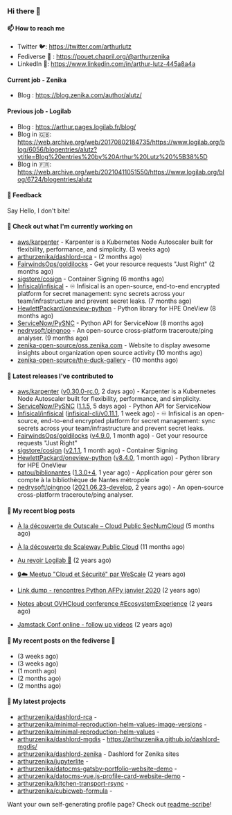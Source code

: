 ### Hi there 👋

#### 📫 How to reach me

- Twitter 🐦: https://twitter.com/arthurlutz
- Fediverse 🐘 : https://pouet.chapril.org/@arthurzenika
- LinkedIn 👔:  https://www.linkedin.com/in/arthur-lutz-445a8a4a

#### Current job - Zenika 

- Blog : https://blog.zenika.com/author/alutz/

#### Previous job - Logilab

- Blog : https://arthur.pages.logilab.fr/blog/
- Blog in 🇬🇧: https://web.archive.org/web/20170802184735/https://www.logilab.org/blog/6056/blogentries/alutz?vtitle=Blog%20entries%20by%20Arthur%20Lutz%20%5B38%5D
- Blog in 🇫🇷: https://web.archive.org/web/20210411051550/https://www.logilab.org/blog/6724/blogentries/alutz

#### 💬 Feedback

Say Hello, I don't bite!

#### 👷 Check out what I'm currently working on

- [aws/karpenter](https://github.com/aws/karpenter) - Karpenter is a Kubernetes Node Autoscaler built for flexibility, performance, and simplicity. (3 weeks ago)
- [arthurzenika/dashlord-rca](https://github.com/arthurzenika/dashlord-rca) -  (2 months ago)
- [FairwindsOps/goldilocks](https://github.com/FairwindsOps/goldilocks) - Get your resource requests &#34;Just Right&#34; (2 months ago)
- [sigstore/cosign](https://github.com/sigstore/cosign) - Container Signing (6 months ago)
- [Infisical/infisical](https://github.com/Infisical/infisical) - ♾ Infisical is an open-source, end-to-end encrypted platform for secret management: sync secrets across your team/infrastructure and prevent secret leaks. (7 months ago)
- [HewlettPackard/oneview-python](https://github.com/HewlettPackard/oneview-python) - Python library for HPE OneView (8 months ago)
- [ServiceNow/PySNC](https://github.com/ServiceNow/PySNC) - Python API for ServiceNow (8 months ago)
- [nedrysoft/pingnoo](https://github.com/nedrysoft/pingnoo) - An open-source cross-platform traceroute/ping analyser. (9 months ago)
- [zenika-open-source/oss.zenika.com](https://github.com/zenika-open-source/oss.zenika.com) - Website to display awesome insights about organization open source activity (10 months ago)
- [zenika-open-source/the-duck-gallery](https://github.com/zenika-open-source/the-duck-gallery) -  (10 months ago)


#### 🔭 Latest releases I've contributed to

- [aws/karpenter](https://github.com/aws/karpenter) ([v0.30.0-rc.0](https://github.com/aws/karpenter/releases/tag/v0.30.0-rc.0), 2 days ago) - Karpenter is a Kubernetes Node Autoscaler built for flexibility, performance, and simplicity.
- [ServiceNow/PySNC](https://github.com/ServiceNow/PySNC) ([1.1.5](https://github.com/ServiceNow/PySNC/releases/tag/1.1.5), 5 days ago) - Python API for ServiceNow
- [Infisical/infisical](https://github.com/Infisical/infisical) ([infisical-cli/v0.11.1](https://github.com/Infisical/infisical/releases/tag/infisical-cli/v0.11.1), 1 week ago) - ♾ Infisical is an open-source, end-to-end encrypted platform for secret management: sync secrets across your team/infrastructure and prevent secret leaks.
- [FairwindsOps/goldilocks](https://github.com/FairwindsOps/goldilocks) ([v4.9.0](https://github.com/FairwindsOps/goldilocks/releases/tag/v4.9.0), 1 month ago) - Get your resource requests &#34;Just Right&#34;
- [sigstore/cosign](https://github.com/sigstore/cosign) ([v2.1.1](https://github.com/sigstore/cosign/releases/tag/v2.1.1), 1 month ago) - Container Signing
- [HewlettPackard/oneview-python](https://github.com/HewlettPackard/oneview-python) ([v8.4.0](https://github.com/HewlettPackard/oneview-python/releases/tag/v8.4.0), 1 month ago) - Python library for HPE OneView
- [patou/biblionantes](https://github.com/patou/biblionantes) ([1.3.0&#43;4](https://github.com/patou/biblionantes/releases/tag/1.3.0%2B4), 1 year ago) - Application pour gérer son compte à la bibliothèque de Nantes métropole
- [nedrysoft/pingnoo](https://github.com/nedrysoft/pingnoo) ([2021.06.23-develop](https://github.com/nedrysoft/pingnoo/releases/tag/2021.06.23-develop), 2 years ago) - An open-source cross-platform traceroute/ping analyser.

#### 📜 My recent blog posts 

- [À la découverte de Outscale – Cloud Public SecNumCloud](https://blog.zenika.com/2023/02/21/a-la-decouverte-de-outscale-cloud-public-secnumcloud/) (5 months ago)
- [À la découverte de Scaleway Public Cloud](https://blog.zenika.com/2022/09/07/a-la-decouverte-de-scaleway-public-cloud/) (11 months ago)

- [Au revoir Logilab 👋](https://arthur.pages.logilab.fr/blog/au-revoir-logilab.html) (2 years ago)
- [🔒☁️ Meetup &#34;Cloud et Sécurité&#34; par WeScale](https://arthur.pages.logilab.fr/blog/meetup-cloud-et-securite-par-wescale.html) (2 years ago)
- [Link dump - rencontres Python AFPy janvier 2020](https://arthur.pages.logilab.fr/blog/link-dump-rencontres-python-afpy-janvier-2020.html) (2 years ago)
- [Notes about OVHCloud conference #EcosystemExperience](https://arthur.pages.logilab.fr/blog/notes-about-ovhcloud-conference-ecosystemexperience.html) (2 years ago)
- [Jamstack Conf online - follow up videos](https://arthur.pages.logilab.fr/blog/jamstack-conf-online-follow-up-videos.html) (2 years ago)

#### 📜 My recent posts on the fediverse 🐘

- [](https://pouet.chapril.org/@arthurzenika/110745726552756977) (3 weeks ago)
- [](https://pouet.chapril.org/@arthurzenika/110735441630232944) (3 weeks ago)
- [](https://pouet.chapril.org/@arthurzenika/110610403068068965) (1 month ago)
- [](https://pouet.chapril.org/@arthurzenika/110462085676082206) (2 months ago)
- [](https://pouet.chapril.org/@arthurzenika/110422512309847998) (2 months ago)

#### 🌱 My latest projects

- [arthurzenika/dashlord-rca](https://github.com/arthurzenika/dashlord-rca) - 
- [arthurzenika/minimal-reproduction-helm-values-image-versions](https://github.com/arthurzenika/minimal-reproduction-helm-values-image-versions) - 
- [arthurzenika/minimal-reproduction-helm-values](https://github.com/arthurzenika/minimal-reproduction-helm-values) - 
- [arthurzenika/dashlord-mgdis](https://github.com/arthurzenika/dashlord-mgdis) - https://arthurzenika.github.io/dashlord-mgdis/
- [arthurzenika/dashlord-zenika](https://github.com/arthurzenika/dashlord-zenika) - Dashlord for Zenika sites
- [arthurzenika/jupyterlite](https://github.com/arthurzenika/jupyterlite) - 
- [arthurzenika/datocms-gatsby-portfolio-website-demo](https://github.com/arthurzenika/datocms-gatsby-portfolio-website-demo) - 
- [arthurzenika/datocms-vue.js-profile-card-website-demo](https://github.com/arthurzenika/datocms-vue.js-profile-card-website-demo) - 
- [arthurzenika/kitchen-transport-rsync](https://github.com/arthurzenika/kitchen-transport-rsync) - 
- [arthurzenika/cubicweb-formula](https://github.com/arthurzenika/cubicweb-formula) - 



Want your own self-generating profile page? Check out [readme-scribe](https://github.com/muesli/readme-scribe)!
